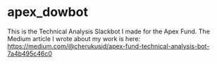 # apex_dowbot
This is the Technical Analysis Slackbot I made for the Apex Fund.
The Medium article I wrote about my work is here: https://medium.com/@cherukusid/apex-fund-technical-analysis-bot-7a4b495c46c0
